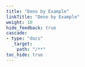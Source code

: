 ```yaml
---
title: "Deno by Example"
linkTitle: "Deno by Example"
weight: 10
hide_feedback: true
cascade:
- type: "docs"
  _target:
    path: "/**"
toc_hide: true
---
```

